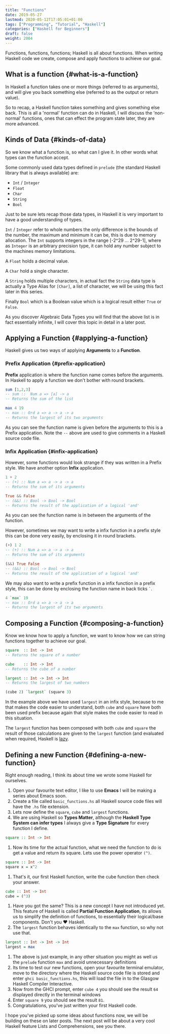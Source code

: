 ```yaml
---
title: "Functions"
date: 2019-05-27
lastmod: 2020-05-12T17:05:01+01:00
tags: ["Programming", "Tutorial", "Haskell"]
categories: ["Haskell for Beginners"]
draft: false
weight: 2004
---
```


Functions, functions, functions; Haskell is all about functions.
When writing Haskell code we create, compose and apply functions to achieve our goal.


## What is a function {#what-is-a-function}

In Haskell a function takes one or more things (referred to as arguments), and will give you back something else (referred to as the output or return value).

So to recap, a Haskell function takes something and gives something else back. This is all a 'normal' function can do in Haskell, I will discuss the 'non-normal' functions, ones that can effect the program state later, they are more advanced.


## Kinds of Data {#kinds-of-data}

So we know what a function is, so what can I give it. In other words what types can the function accept.

Some commonly used data types defined in `prelude` (the standard Haskell library that is always available) are:

-   `Int` / `Integer`
-   `Float`
-   `Char`
-   `String`
-   `Bool`

Just to be sure lets recap those data types, in Haskell it is very important to have a good understanding of types.

`Int` / `Integer` refer to whole numbers the only difference is the bounds of the number, the maximum and minimum it can be, this is due to memory allocation. The `Int` supports integers in the range [-2^29 ... 2^29-1], where as `Integer` is an arbitrary precision type, it can hold any number subject to the machines memory limitations.

A `Float` holds a decimal value.

A `Char` hold a single character.

A `String` holds multiple characters, in actual fact the `String` data type is actually a <span class="underline">Type Alias</span> for `[Char]`, a list of character, we will be using this fact later in this series.

Finally `Bool` which is a Boolean value which is a logical result either `True` or `False`.

As you discover <span class="underline">Algebraic Data Types</span> you will find that the above list is in fact essentially infinite, I will cover this topic in detail in a later post.


## Applying a Function {#applying-a-function}

Haskell gives us two ways of applying **Arguments** to a **Function**.


### Prefix Application {#prefix-application}

**Prefix** application is where the function name comes before the arguments. In Haskell to apply a function we don't bother with round brackets.

```haskell
sum [1,2,3]
-- sum ::  Num a => [a] -> a
-- Returns the sum of the list

max 4 19
-- max :: Ord a => a -> a -> a
-- Returns the largest of its two arguments
```

As you can see the function name is given before the arguments to this is a <span class="underline">Prefix</span> application. Note the `--` above are used to give comments in a Haskell source code file.


### Infix Application {#infix-application}

However, some functions would look strange if they was written in a <span class="underline">Prefix</span> style. We have another option **Infix** application.

```haskell
1 + 2
-- (+) :: Num a => a -> a -> a
-- Returns the sum of its arguments

True && False
-- (&&) :: Bool -> Bool -> Bool
-- Returns the result of the application of a logical 'and'
```

As you can see the function name is in between the arguments of the function.

However, sometimes we may want to write a infix function in a prefix style this can be done very easily, by enclosing it in round brackets.

```haskell
(+) 1 2
-- (+) :: Num a => a -> a -> a
-- Returns the sum of its arguments

(&&) True False
-- (&&) :: Bool -> Bool -> Bool
-- Returns the result of the application of a logical 'and'
```

We may also want to write a prefix function in a infix function in a prefix style, this can be done by enclosing the function name in <span class="underline">back ticks</span> `` ` ``.

```haskell
4 `max` 19
-- max :: Ord a => a -> a -> a
-- Returns the largest of its two arguments
```


## Composing a Function {#composing-a-function}

Know we know how to apply a function, we want to know how we can string functions together to achieve our goal.

```haskell
square  :: Int -> Int
-- Returns the square of a number

cube    :: Int -> Int
-- Returns the cube of a number

largest :: Int -> Int -> Int
-- Returns the largest of two numbers

(cube 2) `largest` (square 3)
```

In the example above we have used `largest` in an infix style, because to me that makes the code easier to understand, both `cube` and `square` have both been used prefix because again that style makes the code easier to read in this situation.

The `largest` function has been composed with both `cube` and `square` the result of those calculations are given to the `largest` function (and evaluated when required, Haskell is [lazy](https://en.wikipedia.org/wiki/Lazy%5Fevaluation).


## Defining a new Function {#defining-a-new-function}

Right enough reading, I think its about time we wrote some Haskell for ourselves.

1.  Open your favourite text editor, I like to use **Emacs** I will be making a series about Emacs soon.
2.  Create a file called `basic_functions.hs` all Haskell source code files will have the `.hs` file extension.
3.  Lets now define the `square`, `cube` and `largest` functions.
4.  We are using Haskell so **Types Matter**, although the **Haskell Type System can infer types** I always give a **Type Signature** for every function I define.

<!--listend-->

```haskell
square :: Int -> Int
```

1.  Now its time for the actual function, what we need the function to do is get a value and return its square. Lets use the power operator `(^)`.

<!--listend-->

```haskell
square :: Int -> Int
square x = x^2
```

1.  That's it, our first Haskell function, write the cube function then check your answer.

<!--listend-->

```haskell
cube :: Int -> Int
cube = (^3)
```

1.  Have you got the same? This is a new concept I have not introduced yet. This feature of Haskell is called **Partial Function Application**, its allows us to simplify the definition of functions, to essentially their logical/base components. Don't you :heart: Haskell.
2.  The `largest` function behaves identically to the `max` function, so why not use that.

<!--listend-->

```haskell
largest :: Int -> Int -> Int
largest = max
```

1.  The above is just example, in any other situation you might as well us the `prelude` function `max` and avoid  unnecessary definitions
2.  Its time to test our new functions, open your favourite terminal emulator, move to the directory where the Haskell source code file is stored and enter `ghci basic_functions.hs`, this will load the file in to the <span class="underline">Glasgow Haskell Compiler Interactive</span>.
3.  Now from the GHCI prompt, enter `cube 4` you should see the result `64` displayed directly in the terminal windows
4.  Enter `square 9` you should see the result `81`.
5.  Congratulations, you've just written your first Haskell code.

I hope you've picked up some ideas about functions now, we will be building on these on later posts. The next post will be about a very cool Haskell feature <span class="underline">Lists and Comprehensions</span>, see you there.
